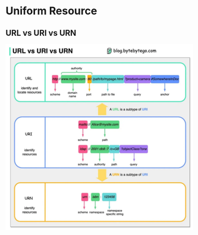 # Uniform Resource

## URL vs URI vs URN

![URL vs URI vs URN](/assets/images/uniform-resource.jpeg)
